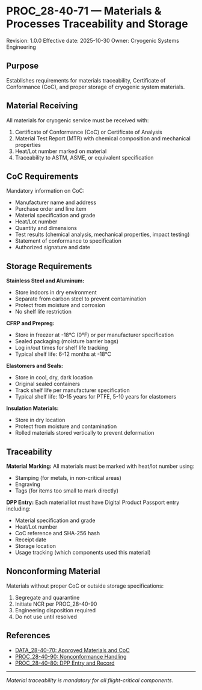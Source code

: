 # PROC_28-40-71 — Materials & Processes Traceability and Storage

Revision: 1.0.0
Effective date: 2025-10-30
Owner: Cryogenic Systems Engineering

## Purpose

Establishes requirements for materials traceability, Certificate of Conformance (CoC), and proper storage of cryogenic system materials.

## Material Receiving

All materials for cryogenic service must be received with:
1. Certificate of Conformance (CoC) or Certificate of Analysis
2. Material Test Report (MTR) with chemical composition and mechanical properties
3. Heat/Lot number marked on material
4. Traceability to ASTM, ASME, or equivalent specification

## CoC Requirements

Mandatory information on CoC:
- Manufacturer name and address
- Purchase order and line item
- Material specification and grade
- Heat/Lot number
- Quantity and dimensions
- Test results (chemical analysis, mechanical properties, impact testing)
- Statement of conformance to specification
- Authorized signature and date

## Storage Requirements

**Stainless Steel and Aluminum:**
- Store indoors in dry environment
- Separate from carbon steel to prevent contamination
- Protect from moisture and corrosion
- No shelf life restriction

**CFRP and Prepreg:**
- Store in freezer at -18°C (0°F) or per manufacturer specification
- Sealed packaging (moisture barrier bags)
- Log in/out times for shelf life tracking
- Typical shelf life: 6-12 months at -18°C

**Elastomers and Seals:**
- Store in cool, dry, dark location
- Original sealed containers
- Track shelf life per manufacturer specification
- Typical shelf life: 10-15 years for PTFE, 5-10 years for elastomers

**Insulation Materials:**
- Store in dry location
- Protect from moisture and contamination
- Rolled materials stored vertically to prevent deformation

## Traceability

**Material Marking:**
All materials must be marked with heat/lot number using:
- Stamping (for metals, in non-critical areas)
- Engraving
- Tags (for items too small to mark directly)

**DPP Entry:**
Each material lot must have Digital Product Passport entry including:
- Material specification and grade
- Heat/Lot number
- CoC reference and SHA-256 hash
- Receipt date
- Storage location
- Usage tracking (which components used this material)

## Nonconforming Material

Materials without proper CoC or outside storage specifications:
1. Segregate and quarantine
2. Initiate NCR per PROC_28-40-90
3. Engineering disposition required
4. Do not use until resolved

## References

- [DATA_28-40-70: Approved Materials and CoC](DATA_28-40-70_Approved-Materials-And-CoC.csv)
- [PROC_28-40-90: Nonconformance Handling](../10-NONCONFORMANCE_AND_DEVIATION/PROC_28-40-90_Nonconformance-Handling-And-Engineering-Disposition.md)
- [PROC_28-40-80: DPP Entry and Record](../09-TRACEABILITY_AND_DPP/PROC_28-40-80_DPP-Entry-And-Record.md)

---

*Material traceability is mandatory for all flight-critical components.*
